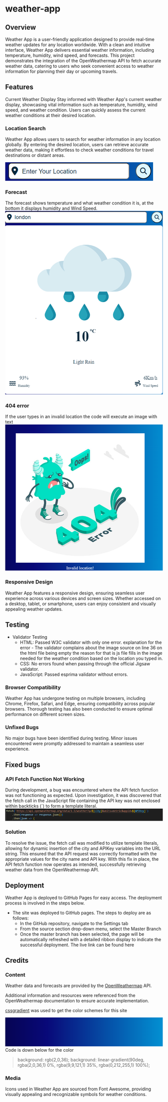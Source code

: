 # weather-app
## Overview 
Weather App is a user-friendly application designed to provide real-time weather updates for any location worldwide. With a clean and intuitive interface, Weather App delivers essential weather information, including temperature, humidity, wind speed, and forecasts. This project demonstrates the integration of the OpenWeathermap API to fetch accurate weather data, catering to users who seek convenient access to weather information for planning their day or upcoming travels.

## Features
Current Weather Display
Stay informed with Weather App's current weather display, showcasing vital information such as temperature, humidity, wind speed, and weather condition. Users can quickly assess the current weather conditions at their desired location.

### Location Search
Weather App allows users to search for weather information in any location globally. By entering the desired location, users can retrieve accurate weather data, making it effortless to check weather conditions for travel destinations or distant areas.

![Search image](https://github.com/Hazarsoysuren/weather-app/blob/main/assets/images/search.png?raw=true)

### Forecast
The forecast shows temperature and what weather condition it is, at the bottom it displays humidity and Wind Speed.
![Forecast image](https://github.com/Hazarsoysuren/weather-app/blob/main/assets/images/forecast.png?raw=true)

### 404 error
If the user types in an invalid location the code will execute an image with text
![image of 404](https://github.com/Hazarsoysuren/weather-app/blob/main/assets/images/readme-404.png?raw=true)

### Responsive Design
Weather App features a responsive design, ensuring seamless user experience across various devices and screen sizes. Whether accessed on a desktop, tablet, or smartphone, users can enjoy consistent and visually appealing weather updates.

## Testing
- Validator Testing
  - HTML: Passed W3C validator with only one error.
  explanation for the error - The validator complains about the image source on line 36 on the html file being empty the reason for that is js file fills in the image needed for the weather condition based on the location you typed in.
  - CSS: No errors found when passing through the official Jigsaw validator.
  - JavaScript: Passed esprima validator without errors.
  

### Browser Compatibility
Weather App has undergone testing on multiple browsers, including Chrome, Firefox, Safari, and Edge, ensuring compatibility across popular browsers. Thorough testing has also been conducted to ensure optimal performance on different screen sizes.

### Unfixed Bugs
No major bugs have been identified during testing. Minor issues encountered were promptly addressed to maintain a seamless user experience.

## Fixed bugs
### API Fetch Function Not Working
During development, a bug was encountered where the API fetch function was not functioning as expected. Upon investigation, it was discovered that the fetch call in the JavaScript file containing the API key was not enclosed within backticks (`) to form a template literal. 
![solution](https://github.com/Hazarsoysuren/weather-app/blob/main/assets/images/solution.png?raw=true)
### Solution
To resolve the issue, the fetch call was modified to utilize template literals, allowing for dynamic insertion of the city and APIKey variables into the URL string. This ensured that the API request was correctly formatted with the appropriate values for the city name and API key. With this fix in place, the API fetch function now operates as intended, successfully retrieving weather data from the OpenWeathermap API.


## Deployment
Weather App is deployed to GitHub Pages for easy access. The deployment process is involved in the steps below. 
- The site was deployed to GitHub pages. The steps to deploy are as follows:
   - In the GitHub repository, navigate to the Settings tab
   - From the source section drop-down menu, select the Master Branch
   - Once the master branch has been selected, the page will be automatically refreshed with a detailed ribbon display to indicate the successful deployment.
The live link can be found here


## Credits
### Content
Weather data and forecasts are provided by the [OpenWeathermap](https://openweathermap.org) API.

Additional information and resources were referenced from the OpenWeathermap documentation to ensure accurate implementation.

[cssgradient](https://cssgradient.io) was used to get the color schemes for this site

![Colorscheme](https://github.com/Hazarsoysuren/weather-app/blob/main/assets/images/color.png?raw=true)                  
Code is down below for the color
> background: rgb(2,0,36);
background: linear-gradient(90deg, rgba(2,0,36,1) 0%, rgba(9,9,121,1) 35%, rgba(0,212,255,1) 100%);

### Media
Icons used in Weather App are sourced from Font Awesome, providing visually appealing and recognizable symbols for weather conditions.
